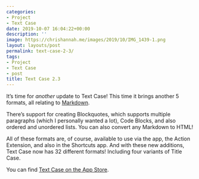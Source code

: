 ```yaml
---
categories:
- Project
- Text Case
date: 2019-10-07 16:04:22+00:00
description: ''
image: https://chrishannah.me/images/2019/10/IMG_1439-1.png
layout: layouts/post
permalink: text-case-2-3/
tags:
- Project
- Text Case
- post
title: Text Case 2.3
---
```


<p>It’s time for <em>another</em> update to Text Case! This time it brings another 5 formats, all relating to <a href="https://daringfireball.net/projects/markdown/">Markdown</a>.</p>
<p>There’s support for creating Blockquotes, which supports multiple paragraphs (which I personally wanted a lot), Code Blocks, and also ordered and unordered lists. You can also convert any Markdown to HTML!</p>
<p>All of these formats are, of course, available to use via the app, the Action Extension, and also in the Shortcuts app. And with these new additions, Text Case now has 32 different formats! Including four variants of Title Case.</p>
<p>You can find <a href="https://apps.apple.com/us/app/text-case/id1407730596?uo=4">Text Case on the App Store</a>.</p>
